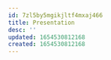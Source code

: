 ```yaml
---
id: 7zl5by5mgikjltf4mxaj466
title: Presentation
desc: ''
updated: 1654530812168
created: 1654530812168
---
```


